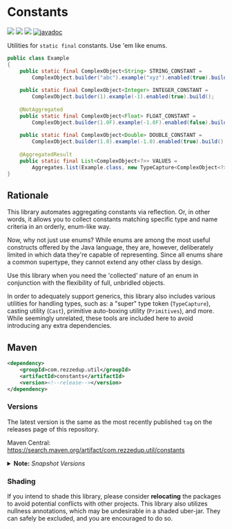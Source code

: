 # Constants

[![](https://img.shields.io/maven-central/v/com.rezzedup.util/constants?color=ok&label=Maven%20Central)](https://search.maven.org/artifact/com.rezzedup.util/constants "Maven Central")
[![](https://img.shields.io/badge/License-MPL--2.0-blue)](./LICENSE "Project License: MPL-2.0")
[![](https://img.shields.io/badge/Java-11-orange)](# "Java Version: 11")
[![javadoc](https://javadoc.io/badge2/com.rezzedup.util/constants/javadoc.svg?label=Javadoc&color=%234D7A97)](https://javadoc.io/doc/com.rezzedup.util/constants "View Javadocs") 

Utilities for `static final` constants. Use 'em like enums.

```java
public class Example
{
    public static final ComplexObject<String> STRING_CONSTANT =
        ComplexObject.builder("abc").example("xyz").enabled(true).build();
    
    public static final ComplexObject<Integer> INTEGER_CONSTANT =
        ComplexObject.builder(1).example(-1).enabled(true).build();
    
    @NotAggregated
    public static final ComplexObject<Float> FLOAT_CONSTANT =
        ComplexObject.builder(1.0F).example(-1.0F).enabled(false).build();
    
    public static final ComplexObject<Double> DOUBLE_CONSTANT =
        ComplexObject.builder(1.0).example(-1.0).enabled(true).build();
    
    @AggregatedResult
    public static final List<ComplexObject<?>> VALUES =
        Aggregates.list(Example.class, new TypeCapture<ComplexObject<?>>() {});
}
```

## Rationale

This library automates aggregating constants via reflection.
Or, in other words, it allows you to collect constants matching
specific type and name criteria in an orderly, enum-like way.

Now, why not just use enums? While enums are among the most
useful constructs offered by the Java language, they are, however,
deliberately limited in which data they're capable of representing.
Since all enums share a common supertype, they cannot extend any
other class by design. 

Use this library when you need the 'collected' nature of an enum
in conjunction with the flexibility of full, unbridled objects.

In order to adequately support generics, this library also includes
various utilities for handling types, such as: a "super" type token
(`TypeCapture`), casting utility (`Cast`), primitive auto-boxing
utility (`Primitives`), and more. While seemingly unrelated, these
tools are included here to avoid introducing any extra dependencies. 

## Maven

```xml
<dependency>
    <groupId>com.rezzedup.util</groupId>
    <artifactId>constants</artifactId>
    <version><!--release--></version>
</dependency>
```

### Versions

The latest version is the same as the most recently published `tag` on
the releases page of this repository.

Maven Central: https://search.maven.org/artifact/com.rezzedup.util/constants

<details id="note-snapshot-versions">
<summary><b>Note:</b> <i>Snapshot Versions</i></summary>

> [ℹ️](#note-snapshot-versions)
> Snapshot releases are available at the following repository:
>
> ```xml
> <repositories>
>     <repository>
>         <id>ossrh-snapshots</id>
>         <url>https://s01.oss.sonatype.org/content/repositories/snapshots</url>
>     </repository>
> </repositories>
> ```
</details>

### Shading

If you intend to shade this library, please consider **relocating** the packages
to avoid potential conflicts with other projects. This library also utilizes
nullness annotations, which may be undesirable in a shaded uber-jar. They can
safely be excluded, and you are encouraged to do so.
